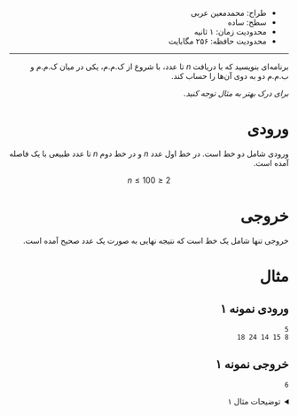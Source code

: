 <div dir="rtl">

+ طراح: محمدمعین عربی
+ سطح: ساده
+ محدودیت زمان: ۱ ثانیه
+ محدودیت حافظه: ۲۵۶ مگابایت

----------

برنامه‌ای بنویسید که با دریافت $n$ تا عدد، با شروع از ک.م.م، یکی در میان ک.م.م و ب.م.م دو به دوی آن‌ها را حساب کند.

*برای درک بهتر به مثال توجه کنید.*

# ورودی

ورودی شامل دو خط است. در خط اول عدد $n$ و در خط دوم $n$ تا عدد طبیعی با یک فاصله آمده است.

$$ 2 \le n \le 100$$

# خروجی

خروجی تنها شامل یک خط است که نتیجه نهایی به صورت یک عدد صحیح آمده است.

# مثال

## ورودی نمونه ۱
```
5
8 15 14 24 18
```


## خروجی نمونه ۱
```
6
```

<details class="blue">
<summary>توضیحات مثال ۱</summary>
1. ک.م.م 8 و 15 برابر *120* است.
2. ب.م.م *120* و 14 برابر *2* است.
3. ک.م.م *2* و 24 برابر *24* است.
4. ب.م.م *24* و 18 برابر 6 است.

----

![راهنمای مثال](https://s24.picofile.com/file/8453366084/guid_small.png)

</details>
</div>